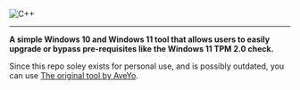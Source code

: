 ![C++](https://img.shields.io/badge/c++-%2300599C.svg?style=for-the-badge&logo=c%2B%2B&logoColor=white)

-------  
**A simple Windows 10 and Windows 11 tool that allows users to easily upgrade or bypass pre-requisites like the Windows 11 TPM 2.0 check.**

Since this repo soley exists for personal use, and is possibly outdated, you can use [The original tool by AveYo](https://github.com/AveYo/MediaCreationTool.bat).
